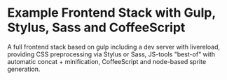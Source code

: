 # Example Frontend Stack with Gulp, Stylus, Sass and CoffeeScript

A full frontend stack based on gulp including a dev server with livereload, providing CSS preprocessing via Stylus or Sass, JS-tools "best-of" with automatic concat + minification, CoffeeScript and node-based sprite generation.
